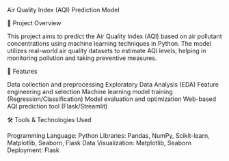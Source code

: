 Air Quality Index (AQI) Prediction Model

📌 Project Overview

This project aims to predict the Air Quality Index (AQI) based on air pollutant concentrations using machine learning techniques in Python. The model utilizes real-world air quality datasets to estimate AQI levels, helping in monitoring pollution and taking preventive measures.

🚀 Features

Data collection and preprocessing
Exploratory Data Analysis (EDA)
Feature engineering and selection
Machine learning model training (Regression/Classification)
Model evaluation and optimization
Web-based AQI prediction tool (Flask/Streamlit)

🛠️ Tools & Technologies Used

Programming Language: Python
Libraries: Pandas, NumPy, Scikit-learn, Matplotlib, Seaborn, Flask
Data Visualization: Matplotlib, Seaborn
Deployment: Flask
